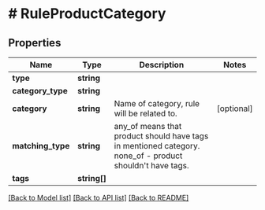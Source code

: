 # # RuleProductCategory

## Properties

Name | Type | Description | Notes
------------ | ------------- | ------------- | -------------
**type** | **string** |  | 
**category_type** | **string** |  | 
**category** | **string** | Name of category, rule will be related to. | [optional] 
**matching_type** | **string** | any_of means that product should have tags in mentioned category. none_of - product shouldn&#39;t have tags. | 
**tags** | **string[]** |  | 

[[Back to Model list]](../../README.md#documentation-for-models) [[Back to API list]](../../README.md#documentation-for-api-endpoints) [[Back to README]](../../README.md)


